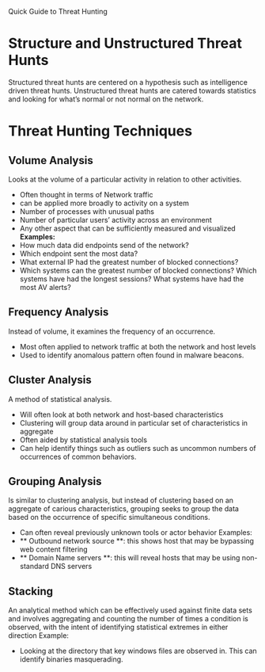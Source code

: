 Quick Guide to Threat Hunting

# Structure and Unstructured Threat Hunts
Structured threat hunts are centered on a hypothesis such as intelligence driven threat hunts. Unstructured threat hunts are catered towards statistics and looking for what’s normal or not normal on the network.
# Threat Hunting Techniques
## Volume Analysis
Looks at the volume of a particular activity in relation to other activities. 
- Often thought in terms of Network traffic
- can be applied more broadly to activity on a system
- Number of processes with unusual paths
- Number of particular users’ activity across an environment
- Any other aspect that can be sufficiently measured and visualized
**Examples:**
- How much data did endpoints send of the network?
- Which endpoint sent the most data?
- What external IP had the greatest number of blocked connections?
- Which systems can the greatest number of blocked connections?
Which systems have had the longest sessions?
What systems have had the most AV alerts?
## Frequency Analysis
Instead of volume, it examines the frequency of an occurrence.
- Most often applied to network traffic at both the network and host levels
- Used to identify anomalous pattern often found in malware beacons.
## Cluster Analysis
A method of statistical analysis.
- Will often look at both network and host-based characteristics
- Clustering will group data around in particular set of characteristics in aggregate
- Often aided by statistical analysis tools
- Can help identify things such as outliers such as uncommon numbers of occurrences of common behaviors.
## Grouping Analysis
Is similar to clustering analysis, but instead of clustering based on an aggregate of carious characteristics, grouping seeks to group the data based on the occurrence of specific simultaneous conditions.
- Can often reveal previously unknown tools or actor behavior
Examples: 
- ** Outbound network source **: this shows host that may be bypassing web content filtering
- ** Domain Name servers **: this will reveal hosts that may be using non-standard DNS servers
## Stacking
An analytical method which can be effectively used against finite data sets and involves aggregating and counting the number of times a condition is observed, with the intent of identifying statistical extremes in either direction
Example: 
- Looking at the directory that key windows files are observed in. This can identify binaries masquerading.
